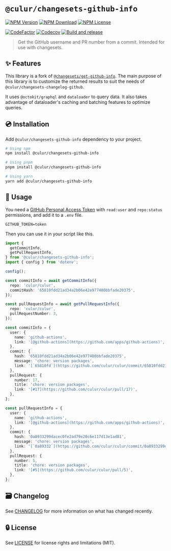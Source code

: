 # `@culur/changesets-github-info`

[![NPM Version](https://img.shields.io/npm/v/@culur/changesets-github-info?logo=npm)](https://www.npmjs.com/package/@culur/changesets-github-info)
[![NPM Download](https://img.shields.io/npm/dm/@culur/changesets-github-info?logo=npm)](https://www.npmjs.com/package/@culur/changesets-github-info)
[![NPM License](https://img.shields.io/npm/l/@culur/changesets-github-info)](../../LICENSE)

[![CodeFactor](https://www.codefactor.io/repository/github/culur/culur/badge)](https://www.codefactor.io/repository/github/culur/culur)
[![Codecov](https://img.shields.io/codecov/c/github/culur/culur)](https://app.codecov.io/gh/culur/culur)
[![Build and release](https://github.com/culur/culur/actions/workflows/build-and-release.yml/badge.svg)](https://github.com/culur/culur/actions/workflows/build-and-release.yml)

> Get the GitHub username and PR number from a commit. Intended for use with changesets.

## ✨ Features

This library is a fork of [`@changesets/get-github-info`](https://www.npmjs.com/package/@changesets/get-github-info). The main purpose of this library is to customize the returned results to suit the needs of `@culur/changesets-changelog-github`.

It uses `@octokit/graphql` and `dataloader` to query data. It also takes advantage of dataloader's caching and batching features to optimize queries.

## 💿 Installation

Add `@culur/changesets-github-info` dependency to your project.

```bash
# Using npm
npm install @culur/changesets-github-info

# Using pnpm
pnpm install @culur/changesets-github-info

# Using yarn
yarn add @culur/changesets-github-info
```

## 📖 Usage

You need a [GitHub Personal Access Token](https://github.com/settings/tokens/new) with `read:user` and `repo:status` permissions, and add it to a `.env` file.

```.env
GITHUB_TOKEN=token
```

Then you can use it in your script like this.

```ts
import {
  getCommitInfo,
  getPullRequestInfo,
} from '@culur/changesets-github-info';
import { config } from 'dotenv';

config();

const commitInfo = await getCommitInfo({
  repo: 'culur/culur',
  commitHash: '65810fdd21ad34a2b06e42e977480bbfade20375',
});

const pullRequestInfo = await getPullRequestInfo({
  repo: 'culur/culur',
  pullRequestNumber: 3,
});

const commitInfo = {
  user: {
    name: 'github-actions',
    link: '[@github-actions](https://github.com/apps/github-actions)',
  },
  commit: {
    hash: '65810fdd21ad34a2b06e42e977480bbfade20375',
    message: 'chore: version packages',
    link: '[`65810fd`](https://github.com/culur/culur/commit/65810fdd21ad34a2b06e42e977480bbfade20375)',
  },
  pullRequest: {
    number: 17,
    title: 'chore: version packages',
    link: '[#17](https://github.com/culur/culur/pull/17)',
  },
};

const pullRequestInfo = {
  user: {
    name: 'github-actions',
    link: '[@github-actions](https://github.com/apps/github-actions)',
  },
  commit: {
    hash: '0a8933299dacec0fe2ad79e20c6e117d13e1ad81',
    message: 'chore: version packages',
    link: '[`0a89332`](https://github.com/culur/culur/commit/0a8933299dacec0fe2ad79e20c6e117d13e1ad81)',
  },
  pullRequest: {
    number: 5,
    title: 'chore: version packages',
    link: '[#5](https://github.com/culur/culur/pull/5)',
  },
};
```

## 🗃️ Changelog

See [CHANGELOG](CHANGELOG.md) for more information on what has changed recently.

## 🔒 License

See [LICENSE](../../LICENSE) for license rights and limitations (MIT).
